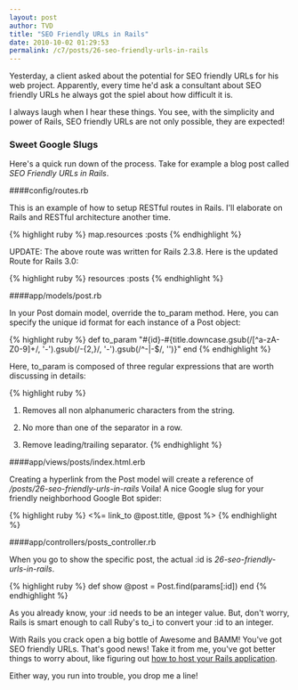 ```yaml
---
layout: post
author: TVD
title: "SEO Friendly URLs in Rails"
date: 2010-10-02 01:29:53
permalink: /c7/posts/26-seo-friendly-urls-in-rails
---
```


Yesterday, a client asked about the potential for SEO friendly URLs for his web project. Apparently, every time he'd ask a consultant about SEO friendly URLs he always got the spiel about how difficult it is.

I always laugh when I hear these things. You see, with the simplicity and power of Rails, SEO friendly URLs are not only possible, they are expected!

### Sweet Google Slugs
Here's a quick run down of the process. Take for example a blog post called *SEO Friendly URLs in Rails*.

####config/routes.rb

This is an example of how to setup RESTful routes in Rails. I'll elaborate on Rails and RESTful architecture another time.

{% highlight ruby %}
map.resources :posts
{% endhighlight %}

UPDATE: The above route was written for Rails 2.3.8. Here is the updated Route for Rails 3.0:

{% highlight ruby %}
resources :posts
{% endhighlight %}

####app/models/post.rb

In your Post domain model, override the to_param method. Here, you can specify the unique id format for each instance of a Post object:

{% highlight ruby %}
def to_param
  "#{id}-#{title.downcase.gsub(/[^a-zA-Z0-9]+/, '-').gsub(/-{2,}/, '-').gsub(/^-|-$/, '')}"
end
{% endhighlight %}

Here, to_param is composed of three regular expressions that are worth discussing in details:

{% highlight ruby %}
1. Removes all non alphanumeric characters from the string.

2. No more than one of the separator in a row.

3. Remove leading/trailing separator.
{% endhighlight %}

####app/views/posts/index.html.erb

Creating a hyperlink from the Post model will create a reference of */posts/26-seo-friendly-urls-in-rails* Voila! A nice Google slug for your friendly neighborhood Google Bot spider:

{% highlight ruby %}
<%= link_to @post.title, @post %>
{% endhighlight %}

####app/controllers/posts_controller.rb

When you go to show the specific post, the actual :id is *26-seo-friendly-urls-in-rails*.

{% highlight ruby %}
def show
  @post = Post.find(params[:id])
end
{% endhighlight %}

As you already know, your :id needs to be an integer value. But, don't worry, Rails is smart enough to call Ruby's to_i to convert your :id to an integer.

With Rails you crack open a big bottle of Awesome and BAMM! You've got SEO friendly URLs. That's good news! Take it from me, you've got better things to worry about, like figuring out [how to host your Rails application][1].

Either way, you run into trouble, you drop me a line!


  [1]: https://techoctave.com/c7/posts/16-how-to-host-a-rails-app-with-phusion-passenger-for-nginx

